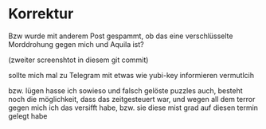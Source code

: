 # Korrektur

Bzw wurde mit anderem Post gespammt, ob das eine verschlüsselte Morddrohung gegen mich und Aquila ist?

(zweiter screenshtot in diesem git commit)

sollte mich mal zu Telegram mit etwas wie yubi-key informieren vermutlcih

bzw. lügen hasse ich sowieso und falsch gelöste puzzles auch, besteht noch die möglichkeit, dass das zeitgesteuert war, und wegen all dem terror gegen mich ich das versifft habe, bzw. sie diese mist grad auf diesen termin gelegt habe


